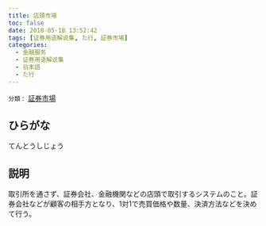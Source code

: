 ```yaml
---
title: 店頭市場
toc: false
date: 2018-05-18 13:52:42
tags: [证券用语解说集, た行, 証券市場]
categories:
  - 金融服务
  - 证券用语解说集
  - 日本語
  - た行
---
```


`分類：` [証券市場](/tags/証券市場/)

## ひらがな

てんとうしじょう

## 説明

取引所を通さず、証券会社、金融機関などの店頭で取引するシステムのこと。証券会社などが顧客の相手方となり、1対1で売買価格や数量、決済方法などを決めて行う。
